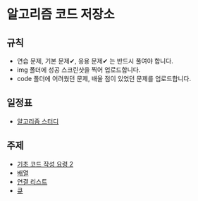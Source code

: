 # 알고리즘 코드 저장소
## 규칙
- 연습 문제, 기본 문제✔, 응용 문제✔ 는 반드시 풀여야 합니다.  
- img 폴더에 성공 스크린샷을 찍어 업로드합니다.  
- code 폴더에 어려웠던 문제, 배울 점이 있었던 문제를 업로드합니다.  
  
## 일정표
- [알고리즘 스터디](https://humorous-bass-b9e.notion.site/Algorithm-learn-2e80ce9b6531450aa5b8a806986a715e)  
  
## 주제
- [기초 코드 작성 요령 2](https://github.com/algorithm-cpp-study/code-repository/tree/main/%EA%B8%B0%EC%B4%88%20%EC%BD%94%EB%93%9C%20%EC%9E%91%EC%84%B1%20%EC%9A%94%EB%A0%B9%202)  
- [배열](https://github.com/algorithm-cpp-study/code-repository/tree/main/%EB%B0%B0%EC%97%B4)  
- [연결 리스트](https://github.com/algorithm-cpp-study/code-repository/tree/main/%EC%97%B0%EA%B2%B0%20%EB%A6%AC%EC%8A%A4%ED%8A%B8)  
- [큐](https://github.com/algorithm-cpp-study/code-repository/tree/main/%ED%81%90)  